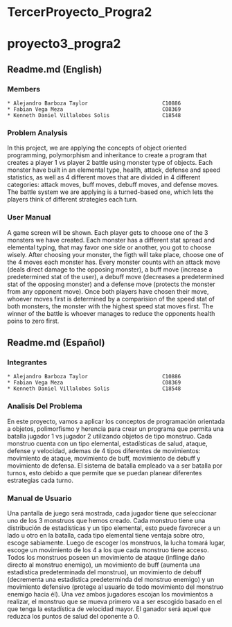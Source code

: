 # TercerProyecto_Progra2
# proyecto3_progra2
## **Readme.md (English)**

### **Members** 
    * Alejandro Barboza Taylor                        C10886
    * Fabian Vega Meza                                C08369  
    * Kenneth Daniel Villalobos Solis                 C18548

### **Problem Analysis**
In this project, we are applying the concepts of object oriented programming, polymorphism and inheritance to create a program that creates a player 1 vs player 2 battle using monster type of objects. Each monster have built in an elemental type, health, attack, defense and speed statistics, as well as 4 different moves that are divided in 4 different categories: attack moves, buff moves, debuff moves, and defense moves. The battle system we are applying is a turned-based one, which lets the players think of different strategies each turn.

### **User Manual**
A game screen will be shown. Each player gets to choose one of the 3 monsters we have created. Each monster has a different stat spread and elemental typing, that may favor one side or another, you got to choose wisely. After choosing your monster, the figth will take place, choose one of the 4 moves each monster has. Every monster counts with an attack move (deals direct damage to the opposing monster), a buff move (increase a predetermined stat of the user), a debuff move (decreases a predetermined stat of the opposing monster) and a defense move (protects the monster from any opponent move). Once both players have chosen their move, whoever moves first is determined by a comparision of the speed stat of both monsters, the monster with the highest speed stat moves first. The winner of the battle is whoever manages to reduce the opponents health poins to zero first.

## **Readme.md (Español)**

### **Integrantes** 
    * Alejandro Barboza Taylor                        C10886
    * Fabian Vega Meza                                C08369  
    * Kenneth Daniel Villalobos Solis                 C18548

### **Analisis Del Problema**
En este proyecto, vamos a aplicar los conceptos de programación orientada a objetos, polimorfismo y herencia para crear un programa que permita una batalla jugador 1 vs jugador 2 utilizando objetos de tipo monstruo. Cada monstruo cuenta con un tipo elemental, estadísticas de salud, ataque, defense y velocidad, ademas de 4 tipos diferentes de movimientos: movimiento de ataque, movimiento de buff, movimiento de debuff y movimiento de defensa. El sistema de batalla empleado va a ser batalla por turnos, esto debido a que permite que se puedan planear diferentes estrategias cada turno.

### **Manual de Usuario**
Una pantalla de juego será mostrada, cada jugador tiene que seleccionar uno de los 3 monstruos que hemos creado. Cada monstruo tiene una distribución de estadísticas y un tipo elemental, esto puede favorecer a un lado u otro en la batalla, cada tipo elemental tiene ventaja sobre otro, escoge sabiamente. Luego de escoger los monstruos, la lucha tomará lugar, escoge un movimiento de los 4 a los que cada monstruo tiene acceso. Todos los monstruos poseen un movimiento de ataque (inflinge daño directo al monstruo enemigo), un movimiento de buff (aumenta una estadistica predeterminada del monstruo), un movimiento de debuff (decrementa una estadistica predeterminda del monstruo enemigo) y un movimiento defensivo (protege al usuario de todo movimiento del monstruo enemigo hacia él). Una vez ambos jugadores escojan los movimientos a realizar, el monstruo que se mueva primero va a ser escogido basado en el que tenga la estadística de velocidad mayor. El ganador será aquel que reduzca los puntos de salud del oponente a 0.
